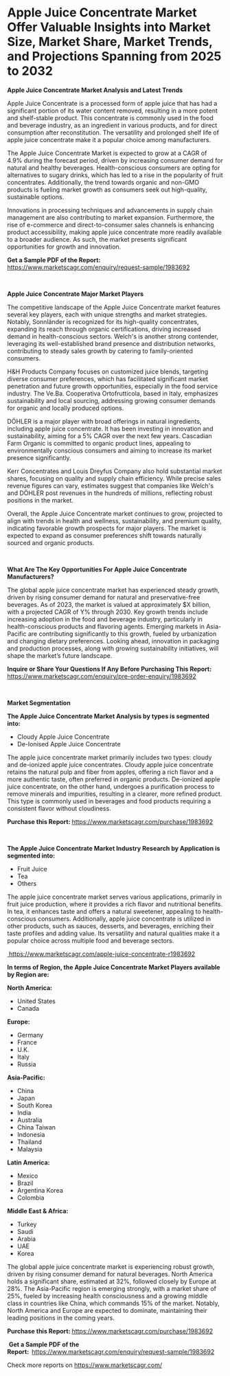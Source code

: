 <p><h1>Apple Juice Concentrate Market Offer Valuable Insights into Market Size, Market Share, Market Trends, and Projections Spanning from 2025 to 2032</h1></p><p><strong>Apple Juice Concentrate Market Analysis and Latest Trends</strong></p>
<p><p>Apple Juice Concentrate is a processed form of apple juice that has had a significant portion of its water content removed, resulting in a more potent and shelf-stable product. This concentrate is commonly used in the food and beverage industry, as an ingredient in various products, and for direct consumption after reconstitution. The versatility and prolonged shelf life of apple juice concentrate make it a popular choice among manufacturers.</p><p>The Apple Juice Concentrate Market is expected to grow at a CAGR of 4.9% during the forecast period, driven by increasing consumer demand for natural and healthy beverages. Health-conscious consumers are opting for alternatives to sugary drinks, which has led to a rise in the popularity of fruit concentrates. Additionally, the trend towards organic and non-GMO products is fueling market growth as consumers seek out high-quality, sustainable options.</p><p>Innovations in processing techniques and advancements in supply chain management are also contributing to market expansion. Furthermore, the rise of e-commerce and direct-to-consumer sales channels is enhancing product accessibility, making apple juice concentrate more readily available to a broader audience. As such, the market presents significant opportunities for growth and innovation.</p></p>
<p><strong>Get a Sample PDF of the Report:&nbsp;</strong> <a href="https://www.marketscagr.com/enquiry/request-sample/1983692?utm_campaign=3578&utm_medium=2&utm_source=Github&utm_content=ia&utm_term=07042025&utm_id=apple-juice-concentrate">https://www.marketscagr.com/enquiry/request-sample/1983692</a></p>
<p>&nbsp;</p>
<p><strong>Apple Juice Concentrate Major Market Players</strong></p>
<p><p>The competitive landscape of the Apple Juice Concentrate market features several key players, each with unique strengths and market strategies. Notably, Sonnländer is recognized for its high-quality concentrates, expanding its reach through organic certifications, driving increased demand in health-conscious sectors. Welch's is another strong contender, leveraging its well-established brand presence and distribution networks, contributing to steady sales growth by catering to family-oriented consumers.</p><p>H&H Products Company focuses on customized juice blends, targeting diverse consumer preferences, which has facilitated significant market penetration and future growth opportunities, especially in the food service industry. The Ve.Ba. Cooperativa Ortofrutticola, based in Italy, emphasizes sustainability and local sourcing, addressing growing consumer demands for organic and locally produced options.</p><p>DÖHLER is a major player with broad offerings in natural ingredients, including apple juice concentrate. It has been investing in innovation and sustainability, aiming for a 5% CAGR over the next few years. Cascadian Farm Organic is committed to organic product lines, appealing to environmentally conscious consumers and aiming to increase its market presence significantly.</p><p>Kerr Concentrates and Louis Dreyfus Company also hold substantial market shares, focusing on quality and supply chain efficiency. While precise sales revenue figures can vary, estimates suggest that companies like Welch's and DÖHLER post revenues in the hundreds of millions, reflecting robust positions in the market.</p><p>Overall, the Apple Juice Concentrate market continues to grow, projected to align with trends in health and wellness, sustainability, and premium quality, indicating favorable growth prospects for major players. The market is expected to expand as consumer preferences shift towards naturally sourced and organic products.</p></p>
<p>&nbsp;</p>
<p><strong>What Are The Key Opportunities For Apple Juice Concentrate Manufacturers?</strong></p>
<p><p>The global apple juice concentrate market has experienced steady growth, driven by rising consumer demand for natural and preservative-free beverages. As of 2023, the market is valued at approximately $X billion, with a projected CAGR of Y% through 2030. Key growth trends include increasing adoption in the food and beverage industry, particularly in health-conscious products and flavoring agents. Emerging markets in Asia-Pacific are contributing significantly to this growth, fueled by urbanization and changing dietary preferences. Looking ahead, innovation in packaging and production processes, along with growing sustainability initiatives, will shape the market’s future landscape.</p></p>
<p><strong>Inquire or Share Your Questions If Any Before Purchasing This Report:</strong> <a href="https://www.marketscagr.com/enquiry/pre-order-enquiry/1983692?utm_campaign=3578&utm_medium=2&utm_source=Github&utm_content=ia&utm_term=07042025&utm_id=apple-juice-concentrate">https://www.marketscagr.com/enquiry/pre-order-enquiry/1983692</a></p>
<p>&nbsp;</p>
<p><strong>Market Segmentation</strong></p>
<p><strong>The Apple Juice Concentrate Market Analysis by types is segmented into:</strong></p>
<p><ul><li>Cloudy Apple Juice Concentrate</li><li>De-Ionised Apple Juice Concentrate</li></ul></p>
<p><p>The apple juice concentrate market primarily includes two types: cloudy and de-ionized apple juice concentrates. Cloudy apple juice concentrate retains the natural pulp and fiber from apples, offering a rich flavor and a more authentic taste, often preferred in organic products. De-ionized apple juice concentrate, on the other hand, undergoes a purification process to remove minerals and impurities, resulting in a clearer, more refined product. This type is commonly used in beverages and food products requiring a consistent flavor without cloudiness.</p></p>
<p><strong>Purchase this Report:&nbsp;</strong><a href="https://www.marketscagr.com/purchase/1983692?utm_campaign=3578&utm_medium=2&utm_source=Github&utm_content=ia&utm_term=07042025&utm_id=apple-juice-concentrate">https://www.marketscagr.com/purchase/1983692</a></p>
<p>&nbsp;</p>
<p><strong>The Apple Juice Concentrate Market Industry Research by Application is segmented into:</strong></p>
<p><ul><li>Fruit Juice</li><li>Tea</li><li>Others</li></ul></p>
<p><p>The apple juice concentrate market serves various applications, primarily in fruit juice production, where it provides a rich flavor and nutritional benefits. In tea, it enhances taste and offers a natural sweetener, appealing to health-conscious consumers. Additionally, apple juice concentrate is utilized in other products, such as sauces, desserts, and beverages, enriching their taste profiles and adding value. Its versatility and natural qualities make it a popular choice across multiple food and beverage sectors.</p></p>
<p><a href="https://www.marketscagr.com/apple-juice-concentrate-r1983692?utm_campaign=3578&utm_medium=2&utm_source=Github&utm_content=ia&utm_term=07042025&utm_id=apple-juice-concentrate">&nbsp;https://www.marketscagr.com/apple-juice-concentrate-r1983692</a></p>
<p><strong>In terms of Region, the Apple Juice Concentrate Market Players available by Region are:</strong></p>
<p>
    <p> <strong> North America: </strong>
        <ul>
            <li>United States</li>
            <li>Canada</li>
        </ul>
        </p> 
    <p> <strong> Europe: </strong>
        <ul>
            <li>Germany</li>
            <li>France</li>
            <li>U.K.</li>
            <li>Italy</li>
            <li>Russia</li>
        </ul>
        </p> 
    <p> <strong> Asia-Pacific: </strong>
        <ul>
            <li>China</li>
            <li>Japan</li>
            <li>South Korea</li>
            <li>India</li>
            <li>Australia</li>
            <li>China Taiwan</li>
            <li>Indonesia</li>
            <li>Thailand</li>
            <li>Malaysia</li>
        </ul>
        </p> 
    <p> <strong> Latin America: </strong>
        <ul>
            <li>Mexico</li>
            <li>Brazil</li>
            <li>Argentina Korea</li>
            <li>Colombia</li>
        </ul>
        </p> 
    <p> <strong> Middle East & Africa: </strong>
        <ul>
            <li>Turkey</li>
            <li>Saudi</li>
            <li>Arabia</li>
            <li>UAE</li>
            <li>Korea</li>
        </ul>
    </p>
    </p>
<p><p>The global apple juice concentrate market is experiencing robust growth, driven by rising consumer demand for natural beverages. North America holds a significant share, estimated at 32%, followed closely by Europe at 28%. The Asia-Pacific region is emerging strongly, with a market share of 25%, fueled by increasing health consciousness and a growing middle class in countries like China, which commands 15% of the market. Notably, North America and Europe are expected to dominate, maintaining their leading positions in the coming years.</p></p>
<p><strong>Purchase this Report: </strong><a href="https://www.marketscagr.com/purchase/1983692?utm_campaign=3578&utm_medium=2&utm_source=Github&utm_content=ia&utm_term=07042025&utm_id=apple-juice-concentrate">https://www.marketscagr.com/purchase/1983692</a></p>
<p>&nbsp;<strong>Get a Sample PDF of the Report:&nbsp;&nbsp;</strong><a href="https://www.marketscagr.com/enquiry/request-sample/1983692?utm_campaign=3578&utm_medium=2&utm_source=Github&utm_content=ia&utm_term=07042025&utm_id=apple-juice-concentrate">https://www.marketscagr.com/enquiry/request-sample/1983692</a></p>
<p><strong></strong></p>
<p>Check more reports on <a href="https://www.marketscagr.com/?utm_campaign=3578&utm_medium=2&utm_source=Github&utm_content=ia&utm_term=07042025&utm_id=apple-juice-concentrate">https://www.marketscagr.com/</a></p>